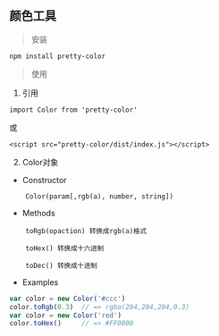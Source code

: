 ## 颜色工具

> 安装

```
npm install pretty-color
```

> 使用

1. 引用
```
import Color from 'pretty-color'
```
或
```
<script src="pretty-color/dist/index.js"></script>
```
2. Color对象
+ Constructor
```
    Color(param[,rgb(a), number, string])
```
+ Methods
```
    toRgb(opaction) 转换成rgb(a)格式
```
```
    toHex() 转换成十六进制
```
```
    toDec() 转换成十进制
```
+ Examples
```js
var color = new Color('#ccc')
color.toRgb(0.3)  // => rgba(204,204,204,0.3)
var color = new Color('red')
color.toHex()     // => #FF0000
```
